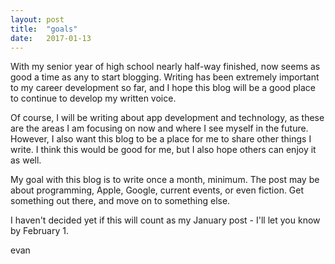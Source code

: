 ```yaml
---
layout: post
title:  "goals"
date:   2017-01-13
---
```


With my senior year of high school nearly half-way finished, now seems as good a time as any to start blogging. Writing has been extremely important to my career development so far, and I hope this blog will be a good place to continue to develop my written voice.

Of course, I will be writing about app development and technology, as these are the areas I am focusing on now and where I see myself in the future. However, I also want this blog to be a place for me to share other things I write. I think this would be good for me, but I also hope others can enjoy it as well.

My goal with this blog is to write once a month, minimum. The post may be about programming, Apple, Google, current events, or even fiction. Get something out there, and move on to something else.

I haven't decided yet if this will count as my January post - I'll let you know by February 1.

evan
